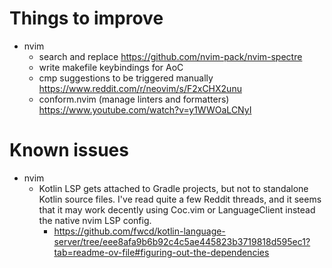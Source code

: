 # Things to improve

- nvim
    - search and replace https://github.com/nvim-pack/nvim-spectre
    - write makefile keybindings for AoC
    - cmp suggestions to be triggered manually https://www.reddit.com/r/neovim/s/F2xCHX2unu
    - conform.nvim (manage linters and formatters) https://www.youtube.com/watch?v=y1WWOaLCNyI

# Known issues

- nvim
    - Kotlin LSP gets attached to Gradle projects, but not to standalone Kotlin source files. I've read quite a few Reddit threads, and it seems that it may work decently using Coc.vim or LanguageClient instead the native nvim LSP config.
        - https://github.com/fwcd/kotlin-language-server/tree/eee8afa9b6b92c4c5ae445823b3719818d595ec1?tab=readme-ov-file#figuring-out-the-dependencies

